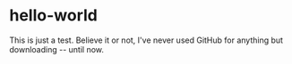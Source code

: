 # hello-world
This is just a test. Believe it or not, I've never used GitHub for anything but downloading -- until now.
